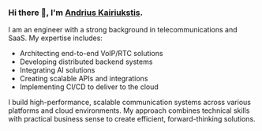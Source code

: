 ### Hi there 👋, I'm <a href="https://www.linkedin.com/in/andrius-kairiukstis" target="_blank" rel="noopener noreferrer">Andrius Kairiukstis</a>.

I am an engineer with a strong background in telecommunications and SaaS. My expertise includes:

- Architecting end-to-end VoIP/RTC solutions
- Developing distributed backend systems
- Integrating AI solutions
- Creating scalable APIs and integrations
- Implementing CI/CD to deliver to the cloud

I build high-performance, scalable communication systems across various platforms and cloud environments. My approach combines technical skills with practical business sense to create efficient, forward-thinking solutions.

<!--

**andrius/andrius** is a ✨ _special_ ✨ repository because its `README.md` (this file) appears on your GitHub profile.
Here are some ideas to get you started:

- 💻 I’m currently working at ...
- 🔭 I’m currently working on ...
- 🌱 I’m currently learning ...
- ⭐ 2024's Objective: Contribute more to open source <img src="https://media.giphy.com/media/WUlplcMpOCEmTGBtBW/giphy.gif" width="30">
- 👯 I’m looking to collaborate on ...
- 🤔 I’m looking for help with ...
- 💬 Ask me about ...
- 📫 How to reach me: ...
- 😄 Pronouns: ...
- ⚡ Fun fact: ...

![Chrome Dino](https://mir-s3-cdn-cf.behance.net/project_modules/max_1200/4ff07986208593.5d9a654e92f36.gif)

-->
